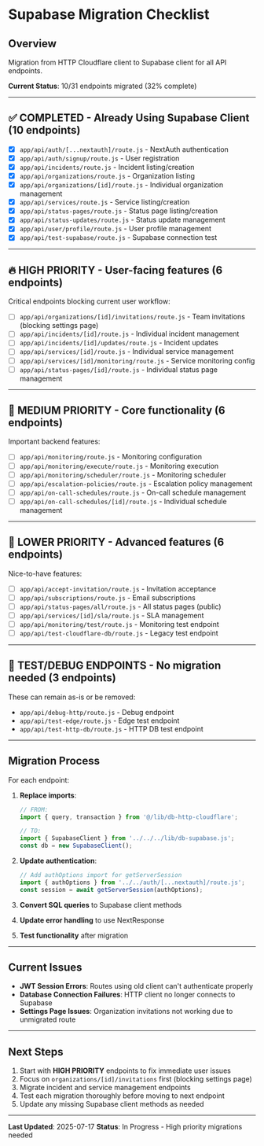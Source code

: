 # Supabase Migration Checklist

## Overview

Migration from HTTP Cloudflare client to Supabase client for all API endpoints.

**Current Status**: 10/31 endpoints migrated (32% complete)

---

## ✅ **COMPLETED - Already Using Supabase Client (10 endpoints)**

- [x] `app/api/auth/[...nextauth]/route.js` - NextAuth authentication
- [x] `app/api/auth/signup/route.js` - User registration
- [x] `app/api/incidents/route.js` - Incident listing/creation
- [x] `app/api/organizations/route.js` - Organization listing
- [x] `app/api/organizations/[id]/route.js` - Individual organization management
- [x] `app/api/services/route.js` - Service listing/creation
- [x] `app/api/status-pages/route.js` - Status page listing/creation
- [x] `app/api/status-updates/route.js` - Status update management
- [x] `app/api/user/profile/route.js` - User profile management
- [x] `app/api/test-supabase/route.js` - Supabase connection test

---

## 🔥 **HIGH PRIORITY - User-facing features (6 endpoints)**

Critical endpoints blocking current user workflow:

- [ ] `app/api/organizations/[id]/invitations/route.js` - Team invitations (blocking settings page)
- [ ] `app/api/incidents/[id]/route.js` - Individual incident management
- [ ] `app/api/incidents/[id]/updates/route.js` - Incident updates
- [ ] `app/api/services/[id]/route.js` - Individual service management
- [ ] `app/api/services/[id]/monitoring/route.js` - Service monitoring config
- [ ] `app/api/status-pages/[id]/route.js` - Individual status page management

---

## 🔸 **MEDIUM PRIORITY - Core functionality (6 endpoints)**

Important backend features:

- [ ] `app/api/monitoring/route.js` - Monitoring configuration
- [ ] `app/api/monitoring/execute/route.js` - Monitoring execution
- [ ] `app/api/monitoring/scheduler/route.js` - Monitoring scheduler
- [ ] `app/api/escalation-policies/route.js` - Escalation policy management
- [ ] `app/api/on-call-schedules/route.js` - On-call schedule management
- [ ] `app/api/on-call-schedules/[id]/route.js` - Individual schedule management

---

## 🔹 **LOWER PRIORITY - Advanced features (6 endpoints)**

Nice-to-have features:

- [ ] `app/api/accept-invitation/route.js` - Invitation acceptance
- [ ] `app/api/subscriptions/route.js` - Email subscriptions
- [ ] `app/api/status-pages/all/route.js` - All status pages (public)
- [ ] `app/api/services/[id]/sla/route.js` - SLA management
- [ ] `app/api/monitoring/test/route.js` - Monitoring test endpoint
- [ ] `app/api/test-cloudflare-db/route.js` - Legacy test endpoint

---

## 🧪 **TEST/DEBUG ENDPOINTS - No migration needed (3 endpoints)**

These can remain as-is or be removed:

- `app/api/debug-http/route.js` - Debug endpoint
- `app/api/test-edge/route.js` - Edge test endpoint
- `app/api/test-http-db/route.js` - HTTP DB test endpoint

---

## Migration Process

For each endpoint:

1. **Replace imports**:

   ```js
   // FROM:
   import { query, transaction } from '@/lib/db-http-cloudflare';

   // TO:
   import { SupabaseClient } from '../../../lib/db-supabase.js';
   const db = new SupabaseClient();
   ```

2. **Update authentication**:

   ```js
   // Add authOptions import for getServerSession
   import { authOptions } from '../../auth/[...nextauth]/route.js';
   const session = await getServerSession(authOptions);
   ```

3. **Convert SQL queries** to Supabase client methods
4. **Update error handling** to use NextResponse
5. **Test functionality** after migration

---

## Current Issues

- **JWT Session Errors**: Routes using old client can't authenticate properly
- **Database Connection Failures**: HTTP client no longer connects to Supabase
- **Settings Page Issues**: Organization invitations not working due to unmigrated route

---

## Next Steps

1. Start with **HIGH PRIORITY** endpoints to fix immediate user issues
2. Focus on `organizations/[id]/invitations` first (blocking settings page)
3. Migrate incident and service management endpoints
4. Test each migration thoroughly before moving to next endpoint
5. Update any missing Supabase client methods as needed

---

**Last Updated**: 2025-07-17
**Status**: In Progress - High priority migrations needed
